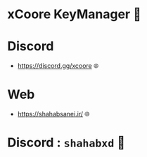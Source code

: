 # xCoore KeyManager 💙

# Discord

- https://discord.gg/xcoore 🌐

# Web

- https://shahabsanei.ir/ 🌐

# Discord : `shahabxd` 💙
